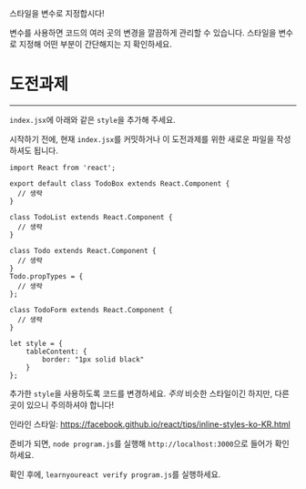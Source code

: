 스타일을 변수로 지정합시다!

변수를 사용하면 코드의 여러 곳의 변경을 깔끔하게 관리할 수 있습니다.
스타일을 변수로 지정해 어떤 부분이 간단해지는 지 확인하세요.


# 도전과제
---

`index.jsx`에 아래와 같은 `style`을 추가해 주세요.

시작하기 전에, 현재 `index.jsx`를 커밋하거나 이 도전과제를 위한 새로운 파일을
작성하셔도 됩니다.


```
import React from 'react';

export default class TodoBox extends React.Component {
  // 생략
}

class TodoList extends React.Component {
  // 생략
}

class Todo extends React.Component {
  // 생략
}
Todo.propTypes = {
  // 생략
};

class TodoForm extends React.Component {
  // 생략
}

let style = {
    tableContent: {
        border: "1px solid black"
    }
};
```

추가한 `style`을 사용하도록 코드를 변경하세요.
*주의* 비슷한 스타일이긴 하지만, 다른 곳이 있으니 주의하셔야 합니다!

인라인 스타일: https://facebook.github.io/react/tips/inline-styles-ko-KR.html

준비가 되면, `node program.js`를 실행해 `http://localhost:3000`으로 들어가
확인하세요.

확인 후에, `learnyoureact verify program.js`를 실행하세요.
